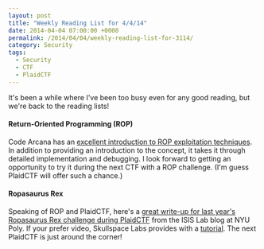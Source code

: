 ```yaml
---
layout: post
title: "Weekly Reading List for 4/4/14"
date: 2014-04-04 07:00:00 +0000
permalink: /2014/04/04/weekly-reading-list-for-3114/
category: Security
tags:
  - Security
  - CTF
  - PlaidCTF
---
```

It's been a while where I've been too busy even for any good reading, but we're back to the reading lists!

#### Return-Oriented Programming (ROP)
Code Arcana has an [excellent introduction to ROP exploitation techniques](http://codearcana.com/posts/2013/05/28/introduction-to-return-oriented-programming-rop.html).  In addition to providing an introduction to the concept, it takes it through detailed implementation and debugging.  I look forward to getting an opportunity to try it during the next CTF with a ROP challenge.  (I'm guess PlaidCTF will offer such a chance.)

#### Ropasaurus Rex
Speaking of ROP and PlaidCTF, here's a [great write-up for last year's Ropasaurus Rex challenge during PlaidCTF](https://isisblogs.poly.edu/2013/04/24/you-cant-stop-the-ropasaurus-rex-plaidctf-2013/) from the ISIS Lab blog at NYU Poly.  If your prefer video, Skullspace Labs provides with a [tutorial](http://vimeo.com/65429355).  The next PlaidCTF is just around the corner!

